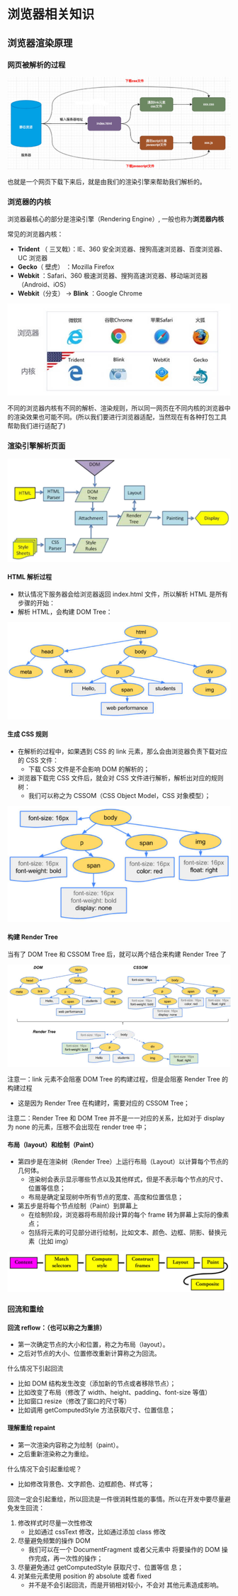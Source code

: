 # 浏览器相关知识

## 浏览器渲染原理

### 网页被解析的过程

![url渲染](/img/web/browser/url渲染.jpg)

也就是一个网页下载下来后，就是由我们的渲染引擎来帮助我们解析的。

### 浏览器的内核

浏览器最核心的部分是渲染引擎（Rendering Engine）, 一般也称为**浏览器内核**

常见的浏览器内核：

- **Trident** （ 三叉戟）：IE、360 安全浏览器、搜狗高速浏览器、百度浏览器、UC 浏览器
- **Gecko**（ 壁虎） ：Mozilla Firefox
- **Webkit** ：Safari、360 极速浏览器、搜狗高速浏览器、移动端浏览器（Android、iOS）
- **Webkit**（分支） -> **Blink** ：Google Chrome

![浏览器内核](/img/web/browser/renderingEngine.jpg)

不同的浏览器内核有不同的解析、渲染规则，所以同一网页在不同内核的浏览器中的渲染效果也可能不同。(所以我们要进行浏览器适配，当然现在有各种打包工具帮助我们进行适配了)

### 渲染引擎解析页面

![render流程](/img/web/browser/render流程.jpg)

#### HTML 解析过程

- 默认情况下服务器会给浏览器返回 index.html 文件，所以解析 HTML 是所有步骤的开始：
- 解析 HTML，会构建 DOM Tree：

![dom-tree](/img/web/browser/dom-tree.jpg)

#### 生成 CSS 规则

- 在解析的过程中，如果遇到 CSS 的 link 元素，那么会由浏览器负责下载对应的 CSS 文件：
  - 下载 CSS 文件是不会影响 DOM 的解析的；
- 浏览器下载完 CSS 文件后，就会对 CSS 文件进行解析，解析出对应的规则树：
  - 我们可以称之为 CSSOM（CSS Object Model，CSS 对象模型）；

![cssom](/img/web/browser/cssom.jpg)

#### 构建 Render Tree

当有了 DOM Tree 和 CSSOM Tree 后，就可以两个结合来构建 Render Tree 了

![render-tree](/img/web/browser/render-tree.jpg)

注意一：link 元素不会阻塞 DOM Tree 的构建过程，但是会阻塞 Render Tree 的构建过程

- 这是因为 Render Tree 在构建时，需要对应的 CSSOM Tree；

注意二：Render Tree 和 DOM Tree 并不是一一对应的关系，比如对于 display 为 none 的元素，压根不会出现在 render tree 中；

#### 布局（layout）和绘制（Paint）

- 第四步是在渲染树（Render Tree）上运行布局（Layout）以计算每个节点的几何体。
  - 渲染树会表示显示哪些节点以及其他样式，但是不表示每个节点的尺寸、位置等信息；
  - 布局是确定呈现树中所有节点的宽度、高度和位置信息；
- 第五步是将每个节点绘制（Paint）到屏幕上
  - 在绘制阶段，浏览器将布局阶段计算的每个 frame 转为屏幕上实际的像素点；
  - 包括将元素的可见部分进行绘制，比如文本、颜色、边框、阴影、替换元素（比如 img）

![render-end](/img/web/browser/render-end.jpg)

### 回流和重绘

#### 回流 reflow：（也可以称之为重排）

- 第一次确定节点的大小和位置，称之为布局（layout）。
- 之后对节点的大小、位置修改重新计算称之为回流。

什么情况下引起回流

- 比如 DOM 结构发生改变（添加新的节点或者移除节点）；
- 比如改变了布局（修改了 width、height、padding、font-size 等值）
- 比如窗口 resize（修改了窗口的尺寸等）
- 比如调用 getComputedStyle 方法获取尺寸、位置信息；

#### 理解重绘 repaint

- 第一次渲染内容称之为绘制（paint）。
- 之后重新渲染称之为重绘。

什么情况下会引起重绘呢？

- 比如修改背景色、文字颜色、边框颜色、样式等；

回流一定会引起重绘，所以回流是一件很消耗性能的事情。所以在开发中要尽量避免发生回流：

1. 修改样式时尽量一次性修改
   - 比如通过 cssText 修改，比如通过添加 class 修改
2. 尽量避免频繁的操作 DOM
   - 我们可以在一个 DocumentFragment 或者父元素中
     将要操作的 DOM 操作完成，再一次性的操作；
3. 尽量避免通过 getComputedStyle 获取尺寸、位置等信
   息；
4. 对某些元素使用 position 的 absolute 或者 fixed
   - 并不是不会引起回流，而是开销相对较小，不会对
     其他元素造成影响。
